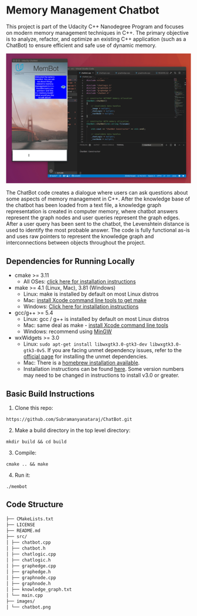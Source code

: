 # Memory Management Chatbot
This project is part of the Udacity C++ Nanodegree Program and focuses on modern memory management techniques in C++. The primary objective is to analyze, refactor, and optimize an existing C++ application (such as a ChatBot) to ensure efficient and safe use of dynamic memory.

<img src="images/chatbot_demo.gif"/>

The ChatBot code creates a dialogue where users can ask questions about some aspects of memory management in C++. After the knowledge base of the chatbot has been loaded from a text file, a knowledge graph representation is created in computer memory, where chatbot answers represent the graph nodes and user queries represent the graph edges. After a user query has been sent to the chatbot, the Levenshtein distance is used to identify the most probable answer. The code is fully functional as-is and uses raw pointers to represent the knowledge graph and interconnections between objects throughout the project.

## Dependencies for Running Locally
* cmake >= 3.11
  * All OSes: [click here for installation instructions](https://cmake.org/install/)
* make >= 4.1 (Linux, Mac), 3.81 (Windows)
  * Linux: make is installed by default on most Linux distros
  * Mac: [install Xcode command line tools to get make](https://developer.apple.com/xcode/features/)
  * Windows: [Click here for installation instructions](http://gnuwin32.sourceforge.net/packages/make.htm)
* gcc/g++ >= 5.4
  * Linux: gcc / g++ is installed by default on most Linux distros
  * Mac: same deal as make - [install Xcode command line tools](https://developer.apple.com/xcode/features/)
  * Windows: recommend using [MinGW](http://www.mingw.org/)
* wxWidgets >= 3.0
  * Linux: `sudo apt-get install libwxgtk3.0-gtk3-dev libwxgtk3.0-gtk3-0v5`. If you are facing unmet dependency issues, refer to the [official page](https://wiki.codelite.org/pmwiki.php/Main/WxWidgets30Binaries#toc2) for installing the unmet dependencies.
  * Mac: There is a [homebrew installation available](https://formulae.brew.sh/formula/wxmac).
  * Installation instructions can be found [here](https://wiki.wxwidgets.org/Install). Some version numbers may need to be changed in instructions to install v3.0 or greater.

## Basic Build Instructions

1. Clone this repo:
 ```
 https://github.com/Subramanyanataraj/ChatBot.git
```
2. Make a build directory in the top level directory: 
```
mkdir build && cd build
```
3. Compile: 
```
cmake .. && make
```
4. Run it: 
```
./membot
```

## Code Structure
```
├── CMakeLists.txt
├── LICENSE
├── README.md
├── src/
│ ├── chatbot.cpp
│ ├── chatbot.h
│ ├── chatlogic.cpp
│ ├── chatlogic.h
│ ├── graphedge.cpp
│ ├── graphedge.h
│ ├── graphnode.cpp
│ ├── graphnode.h
│ ├── knowledge_graph.txt
│ └── main.cpp
├── images/
│ └── chatbot.png
```